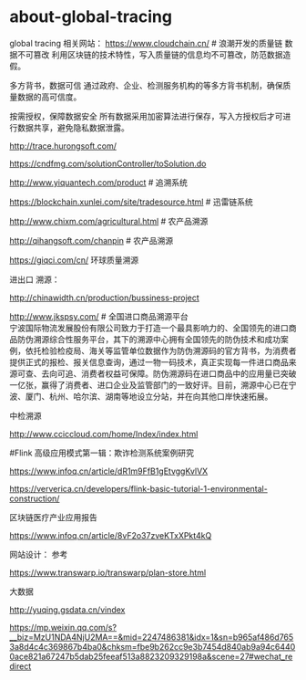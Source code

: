 # about-global-tracing
global tracing 
相关网站： 
https://www.cloudchain.cn/    # 浪潮开发的质量链
          数据不可篡改
利用区块链的技术特性，写入质量链的信息均不可篡改，防范数据造假。


多方背书，数据可信
通过政府、企业、检测服务机构的等多方背书机制，确保质量数据的高可信度。


按需授权，保障数据安全
所有数据采用加密算法进行保存，写入方授权后才可进行数据共享，避免隐私数据泄露。

http://trace.hurongsoft.com/

https://cndfmg.com/solutionController/toSolution.do

http://www.yiquantech.com/product    # 追溯系统

https://blockchain.xunlei.com/site/tradesource.html  # 迅雷链系统

http://www.chixm.com/agricultural.html   # 农产品溯源

http://qihangsoft.com/chanpin    # 农产品溯源

https://giqci.com/cn/   环球质量溯源 

进出口 溯源： 

http://chinawidth.cn/production/bussiness-project

http://www.jkspsy.com/   # 全国进口商品溯源平台   
    宁波国际物流发展股份有限公司致力于打造一个最具影响力的、全国领先的进口商品防伪溯源综合性服务平台，其下的溯源中心拥有全国领先的防伪技术和成功案例，依托检验检疫局、海关等监管单位数据作为防伪溯源码的官方背书，为消费者提供正式的报检、报关信息查询，通过一物一码技术，真正实现每一件进口商品来源可查、去向可追、消费者权益可保障。防伪溯源码在进口商品中的应用量已突破一亿张，赢得了消费者、进口企业及监管部门的一致好评。目前，溯源中心已在宁波、厦门、杭州、哈尔滨、湖南等地设立分站，并在向其他口岸快速拓展。 
          

中检溯源

http://www.cciccloud.com/home/Index/index.html

#Flink 高级应用模式第一辑：欺诈检测系统案例研究

https://www.infoq.cn/article/dR1m9FfB1gEtvggKvlVX

https://ververica.cn/developers/flink-basic-tutorial-1-environmental-construction/


区块链医疗产业应用报告

https://www.infoq.cn/article/8vF2o37zveKTxXPkt4kQ

网站设计： 参考

https://www.transwarp.io/transwarp/plan-store.html

大数据

http://yuqing.gsdata.cn/vindex

https://mp.weixin.qq.com/s?__biz=MzU1NDA4NjU2MA==&mid=2247486381&idx=1&sn=b965af486d7653a8d4c4c369867b4ba0&chksm=fbe9b262cc9e3b7454d840ab9a94c64400ace821a67247b5dab25feeaf513a8823209329198a&scene=27#wechat_redirect

